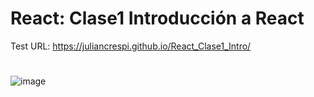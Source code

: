 # React: Clase1 Introducción a React 

Test URL: https://juliancrespi.github.io/React_Clase1_Intro/

#
![image](/assets/img/Screenshot.jpg)

#
